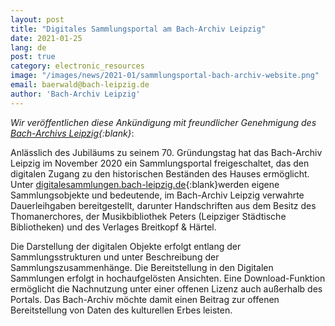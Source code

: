 ```yaml
---
layout: post
title: "Digitales Sammlungsportal am Bach-Archiv Leipzig"
date: 2021-01-25
lang: de
post: true
category: electronic_resources
image: "/images/news/2021-01/sammlungsportal-bach-archiv-website.png"
email: baerwald@bach-leipzig.de
author: 'Bach-Archiv Leipzig'
---
```


_Wir veröffentlichen diese Ankündigung mit freundlicher Genehmigung des [Bach-Archivs Leipzig](https://www.bach-leipzig.de/de/bach-archiv){:blank}_:

Anlässlich des Jubiläums zu seinem 70. Gründungstag hat das Bach-Archiv Leipzig im November 2020 ein Sammlungsportal freigeschaltet, das den digitalen Zugang zu den historischen Beständen des Hauses ermöglicht. Unter [digitalesammlungen.bach-leipzig.de](https://digitalesammlungen.bach-leipzig.de){:blank}werden eigene Sammlungsobjekte und bedeutende, im Bach-Archiv Leipzig verwahrte Dauerleihgaben bereitgestellt, darunter Handschriften aus dem Besitz des Thomanerchores, der Musikbibliothek Peters (Leipziger Städtische Bibliotheken) und des Verlages Breitkopf & Härtel.

Die Darstellung der digitalen Objekte erfolgt entlang der Sammlungsstrukturen und unter Beschreibung der Sammlungszusammenhänge. Die Bereitstellung in den Digitalen Sammlungen erfolgt in hochaufgelösten Ansichten. Eine Download-Funktion ermöglicht die Nachnutzung unter einer offenen Lizenz auch außerhalb des Portals. Das Bach-Archiv möchte damit einen Beitrag zur offenen Bereitstellung von Daten des kulturellen Erbes leisten.
